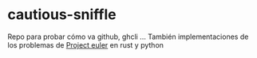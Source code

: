 # cautious-sniffle
Repo para probar cómo va github, ghcli ...
También implementaciones de los problemas de [Project euler](https://projecteuler.net/) en rust y python
